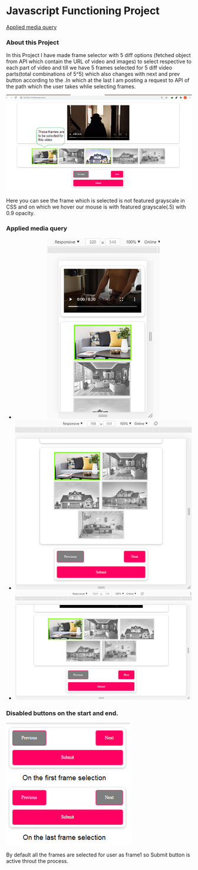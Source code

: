 <h1>Javascript Functioning Project</h1>
<content>
<a href="#applied-media-query">Applied media query</a>
<h3>About this Project</h3>
</content>
<p>In this Project I have made frame selector with 5 diff options (fetched object from API which contain the URL of video and images) to select respective to each part of video and  till we have 5 frames selected for 5 diff video parts(total combinations of 5^5) which also changes with next and prev button according to the .In which at the last I am posting a request to API of the path which the user takes whlie selecting frames.</p>

<img src="imgsrc/present1.png" alt="frames and there UI ">
<p>Here you can see the frame which is selected is not featured grayscale in CSS and on which we hover our mouse is with featured grayscale(.5) with 0.9 opacity.</p>

<h3>Applied media query</h3>
<ul style="text-align:center">
    <li><img src="imgsrc/present2 320X548.png" alt="frames and there UI "></li>
    <li><img src="imgsrc/present3 768X659.png" alt="frames and there UI "></li>
    <li><img src="imgsrc/present4 1024X548.png" alt="frames and there UI "></li>
</ul>
<h3>Disabled buttons on the start and end.</h3>
<img src="imgsrc/present5.png" alt="frames and there UI ">
<p>By default all the frames are selected for user as frame1 so Submit button is active throut the process.</p>

